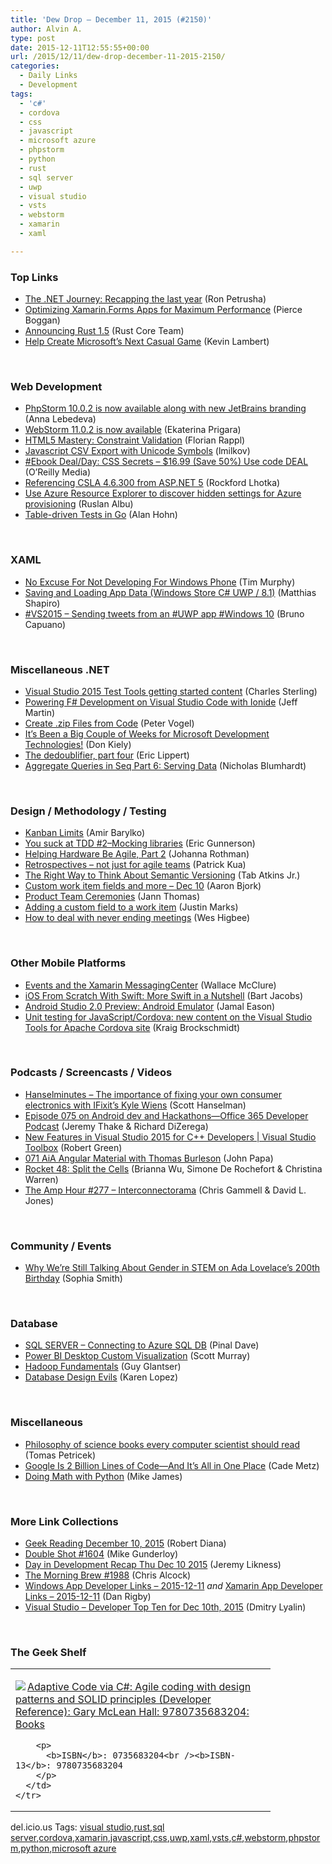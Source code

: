 ```yaml
---
title: 'Dew Drop – December 11, 2015 (#2150)'
author: Alvin A.
type: post
date: 2015-12-11T12:55:55+00:00
url: /2015/12/11/dew-drop-december-11-2015-2150/
categories:
  - Daily Links
  - Development
tags:
  - 'c#'
  - cordova
  - css
  - javascript
  - microsoft azure
  - phpstorm
  - python
  - rust
  - sql server
  - uwp
  - visual studio
  - vsts
  - webstorm
  - xamarin
  - xaml

---
```

### <a name="top"></a>Top Links

  * <a href="http://blogs.msdn.com/b/visualstudio/archive/2015/12/10/the-net-journey-recapping-the-last-year.aspx?WT.mc_id=DX_MVP4025064" target="_blank">The .NET Journey: Recapping the last year</a> (Ron Petrusha)
  * <a href="https://blog.xamarin.com/optimizing-xamarin-forms-apps-for-maximum-performance/" target="_blank">Optimizing Xamarin.Forms Apps for Maximum Performance</a> (Pierce Boggan)
  * <a href="http://blog.rust-lang.org/2015/12/10/Rust-1.5.html" target="_blank">Announcing Rust 1.5</a> (Rust Core Team)
  * <a href="https://blogs.windows.com/windowsexperience/2015/12/10/help-create-microsofts-next-casual-game/?WT.mc_id=DX_MVP4025064" target="_blank">Help Create Microsoft’s Next Casual Game</a> (Kevin Lambert)

&nbsp;

### <a name="web"></a>Web Development

  * <a href="http://blog.jetbrains.com/phpstorm/2015/12/phpstorm-10-0-2-bug-fixes-update-is-available/" target="_blank">PhpStorm 10.0.2 is now available along with new JetBrains branding</a> (Anna Lebedeva)
  * <a href="http://blog.jetbrains.com/webstorm/2015/12/webstorm-11-0-2/" target="_blank">WebStorm 11.0.2 is now available</a> (Ekaterina Prigara)
  * <a href="http://code.tutsplus.com/tutorials/html5-mastery-constraint-validation--cms-24844" target="_blank">HTML5 Mastery: Constraint Validation</a> (Florian Rappl)
  * <a href="http://www.shieldui.com/javascript-unicode-csv-export" target="_blank">Javascript CSV Export with Unicode Symbols</a> (lmilkov)
  * <a href="http://feedproxy.google.com/~r/oreilly/news/~3/dN22nGEOQ_A/0636920031123.do" target="_blank">#Ebook Deal/Day: CSS Secrets &#8211; $16.99 (Save 50%) Use code DEAL</a> (O&#8217;Reilly Media)
  * <a href="http://www.lhotka.net/weblog/ReferencingCSLA46300FromASPNET5.aspx" target="_blank">Referencing CSLA 4.6.300 from ASP.NET 5</a> (Rockford Lhotka)
  * <a href="http://www.ralbu.com:80/azure-resource-explorer-when-provisioning" target="_blank">Use Azure Resource Explorer to discover hidden settings for Azure provisioning</a> (Ruslan Albu)
  * <a href="https://dzone.com/articles/table-driven-tests-in-go?utm_medium=feed&utm_source=feedpress.me&utm_campaign=Feed%3A+dzone" target="_blank">Table-driven Tests in Go</a> (Alan Hohn)

&nbsp;

### <a name="silverlight"></a>XAML

  * <a href="http://feedproxy.google.com/~r/geekswithblogs/~3/Ga5r7TfnyYk/no-excuse-for-not-developing-for-windows-phone.aspx" target="_blank">No Excuse For Not Developing For Windows Phone</a> (Tim Murphy)
  * <a href="http://matthiasshapiro.com/2015/12/10/saving-and-loading-app-data-windows-store-c-uwp-8-1/" target="_blank">Saving and Loading App Data (Windows Store C# UWP / 8.1)</a> (Matthias Shapiro)
  * <a href="http://feedproxy.google.com/~r/elbruno/~3/kqOFkCy97WA/" target="_blank">#VS2015 – Sending tweets from an #UWP app #Windows 10</a> (Bruno Capuano)

&nbsp;

### <a name="dotnet"></a>Miscellaneous .NET

  * <a href="http://blogs.msdn.com/b/visualstudioalm/archive/2015/12/10/visual-studio-2015-test-tools-getting-started-content.aspx?WT.mc_id=DX_MVP4025064" target="_blank">Visual Studio 2015 Test Tools getting started content</a> (Charles Sterling)
  * <a href="http://www.infoq.com/news/2015/12/ionide-vs-code?utm_campaign=infoq_content&utm_source=infoq&utm_medium=feed&utm_term=global" target="_blank">Powering F# Development on Visual Studio Code with Ionide</a> (Jeff Martin)
  * <a href="https://visualstudiomagazine.com/blogs/tool-tracker/2015/12/zip-files-from-code.aspx" target="_blank">Create .zip Files from Code</a> (Peter Vogel)
  * <a href="http://devproconnections.com/visual-studio/it-s-been-big-couple-weeks-microsoft-development-technologies" target="_blank">It’s Been a Big Couple of Weeks for Microsoft Development Technologies!</a> (Don Kiely)
  * <a href="http://ericlippert.com/2015/12/10/the-dedoublifier-part-four/" target="_blank">The dedoublifier, part four</a> (Eric Lippert)
  * <a href="http://nblumhardt.com/2015/12/aggregate-queries-in-seq-part-6-serving-data/" target="_blank">Aggregate Queries in Seq Part 6: Serving Data</a> (Nicholas Blumhardt)

&nbsp;

### <a name="design"></a>Design / Methodology / Testing

  * <a href="http://feedproxy.google.com/~r/CanDevs/~3/pmEALF78MvA/kanban-limits.aspx" target="_blank">Kanban Limits</a> (Amir Barylko)
  * <a href="http://blogs.msdn.com/b/ericgu/archive/2015/12/10/you-suck-at-tdd-2-mocking-libraries.aspx?WT.mc_id=DX_MVP4025064" target="_blank">You suck at TDD #2–Mocking libraries</a> (Eric Gunnerson)
  * <a href="http://feedproxy.google.com/~r/ManagingProductDevelopment/~3/jsO7WgILggc/" target="_blank">Helping Hardware Be Agile, Part 2</a> (Johanna Rothman)
  * <a href="https://www.thekua.com/atwork/2015/12/retrospectives-not-just-for-agile-teams/" target="_blank">Retrospectives – not just for agile teams</a> (Patrick Kua)
  * <a href="http://www.xanthir.com/b4ee0" target="_blank">The Right Way to Think About Semantic Versioning</a> (Tab Atkins Jr.)
  * <a href="https://www.visualstudio.com/news/2015-dec-10-vso" target="_blank">Custom work item fields and more – Dec 10</a> (Aaron Bjork)
  * <a href="http://feedproxy.google.com/~r/LeadingAgile/~3/edaV20AWKWA/" target="_blank">Product Team Ceremonies</a> (Jann Thomas)
  * <a href="http://blogs.msdn.com/b/visualstudioalm/archive/2015/12/10/adding-a-custom-field-to-a-work-item.aspx?WT.mc_id=DX_MVP4025064" target="_blank">Adding a custom field to a work item</a> (Justin Marks)
  * <a href="http://www.weshigbee.com/how-to-deal-with-never-ending-meetings/" target="_blank">How to deal with never ending meetings</a> (Wes Higbee)

&nbsp;

### <a name="mobile"></a>Other Mobile Platforms

  * <a href="https://visualstudiomagazine.com/articles/2015/12/01/xamarin-messagingcenter.aspx" target="_blank">Events and the Xamarin MessagingCenter</a> (Wallace McClure)
  * <a href="http://code.tutsplus.com/tutorials/ios-from-scratch-with-swift-more-swift-in-a-nutshell--cms-25169" target="_blank">iOS From Scratch With Swift: More Swift in a Nutshell</a> (Bart Jacobs)
  * <a href="http://feedproxy.google.com/~r/blogspot/hsDu/~3/LeW71nGzJ-A/android-studio-20-preview-android.html" target="_blank">Android Studio 2.0 Preview: Android Emulator</a> (Jamal Eason)
  * <a href="http://www.kraigbrockschmidt.com/2015/12/10/unit-testing-content-javascript-cordova/" target="_blank">Unit testing for JavaScript/Cordova: new content on the Visual Studio Tools for Apache Cordova site</a> (Kraig Brockschmidt)

&nbsp;

### <a name="podcasts"></a>Podcasts / Screencasts / Videos

  * <a href="http://www.hanselminutes.com/default.aspx?ShowID=17493" target="_blank">Hanselminutes &#8211; The importance of fixing your own consumer electronics with IFixit&#8217;s Kyle Wiens</a> (Scott Hanselman)
  * <a href="https://blogs.office.com/2015/12/10/episode-075-on-android-dev-hackathons-office-365-developer-podcast/" target="_blank">Episode 075 on Android dev and Hackathons—Office 365 Developer Podcast</a> (Jeremy Thake & Richard DiZerega)
  * <a href="https://channel9.msdn.com/Shows/Visual-Studio-Toolbox/New-Features-in-Visual-Studio-2015-for-C-Developers?WT.mc_id=DX_MVP4025064" target="_blank">New Features in Visual Studio 2015 for C++ Developers | Visual Studio Toolbox</a> (Robert Green)
  * <a href="https://devchat.tv/adventures-in-angular/071-aia-angular-material-with-thomas-burleson" target="_blank">071 AiA Angular Material with Thomas Burleson</a> (John Papa)
  * <a href="http://relay.fm/rocket/48" target="_blank">Rocket 48: Split the Cells</a> (Brianna Wu, Simone De Rochefort & Christina Warren)
  * <a href="http://feedproxy.google.com/~r/TheAmpHour/~3/2NbHwEOtPHk/" target="_blank">The Amp Hour #277 – Interconnectorama</a> (Chris Gammell & David L. Jones)

&nbsp;

### <a name="events"></a>Community / Events

  * <a href="http://feedproxy.google.com/~r/makezineonline/~3/26WfBHNK6X0/" target="_blank">Why We’re Still Talking About Gender in STEM on Ada Lovelace’s 200th Birthday</a> (Sophia Smith)

&nbsp;

### <a name="sql"></a>Database

  * <a href="http://blog.sqlauthority.com/2015/12/11/sql-server-connecting-to-azure-sql-db/" target="_blank">SQL SERVER – Connecting to Azure SQL DB</a> (Pinal Dave)
  * <a href="http://feedproxy.google.com/~r/MSSQLTips-LatestSqlServerTips/~3/wBNQ1PamdH0/tip.asp" target="_blank">Power BI Desktop Custom Visualization</a> (Scott Murray)
  * <a href="http://www.madeiradata.com/hadoop_fundamentals/" target="_blank">Hadoop Fundamentals</a> (Guy Glantser)
  * <a href="http://www.datamodel.com/index.php/2015/12/11/database-design-evils/" target="_blank">Database Design Evils</a> (Karen Lopez)

&nbsp;

### <a name="misc"></a>Miscellaneous

  * <a href="http://tomasp.net/blog/2015/reading-list/index.html" target="_blank">Philosophy of science books every computer scientist should read</a> (Tomas Petricek)
  * <a href="http://www.wired.com/2015/09/google-2-billion-lines-codeand-one-place/" target="_blank">Google Is 2 Billion Lines of Code—And It&#8217;s All in One Place</a> (Cade Metz)
  * <a href="http://www.i-programmer.info/bookreviews/62-python/9247-doing-math-with-python.html" target="_blank">Doing Math with Python</a> (Mike James)

&nbsp;

### <a name="links"></a>More Link Collections

  * <a href="http://feeds.regulargeek.com/~r/RegularGeek/~3/myUZ_QTPmLc/" target="_blank">Geek Reading December 10, 2015</a> (Robert Diana)
  * <a href="http://afreshcup.com/home/2015/12/11/double-shot-1604.html" target="_blank">Double Shot #1604</a> (Mike Gunderloy)
  * <a href="http://feedproxy.google.com/~r/CSharperImage/~3/cG-QHpaJRyU/day-in-development-recap-thu-dec-10-2015.html" target="_blank">Day in Development Recap Thu Dec 10 2015</a> (Jeremy Likness)
  * <a href="http://feedproxy.google.com/~r/ReflectivePerspective/~3/m33SuIemqes/" target="_blank">The Morning Brew #1988</a> (Chris Alcock)
  * <a href="http://windowsappdev.com/2015/12/windows-app-developer-links-2015-12-11/" target="_blank">Windows App Developer Links &#8211; 2015-12-11</a> _and_ <a href="http://allaboutxamarin.com/2015/12/xamarin-app-developer-links-2015-12-11/" target="_blank">Xamarin App Developer Links &#8211; 2015-12-11</a> (Dan Rigby)
  * <a href="http://www.lyalin.com/2015/12/10/visual-studio-developer-top-ten-for-dec-10th-2015/" target="_blank">Visual Studio – Developer Top Ten for Dec 10th, 2015</a> (Dmitry Lyalin)

&nbsp;

### <a name="shelf"></a>The Geek Shelf

<div id="scid:7dc1bd33-94bd-46fd-a20b-0131235bcd47:55553796-8d44-4e51-b4e0-14b1268a727b" class="wlWriterEditableSmartContent" style="float: none; padding-bottom: 0px; padding-top: 0px; padding-left: 0px; margin: 0px; display: inline; padding-right: 0px">
  <table cellspacing="0" cellpadding="2" width="400" border="0" unselectable="on">
    <tr>
      <td valign="top" width="400">
        <p>
          <a title="Adaptive Code via C#: Agile coding with design patterns and SOLID principles (Developer Reference): Gary McLean Hall: 9780735683204: Books" href="http://www.amazon.com/exec/obidos/ASIN/0735683204/amavin-20"><img data-recalc-dims="1" decoding="async" src="https://i0.wp.com/images.amazon.com/images/P/0735683204.01.MZZZZZZZ.jpg?w=660" border="0" align="left" style="float:left" />Adaptive Code via C#: Agile coding with design patterns and SOLID principles (Developer Reference): Gary McLean Hall: 9780735683204: Books</a>
        </p>
        
        <p>
          <b>ISBN</b>: 0735683204<br /><b>ISBN-13</b>: 9780735683204
        </p>
      </td>
    </tr>
  </table>
</div>

<div id="scid:0767317B-992E-4b12-91E0-4F059A8CECA8:b458f6f9-061c-46e7-bdf8-02492b5cd239" class="wlWriterEditableSmartContent" style="float: none; padding-bottom: 0px; padding-top: 0px; padding-left: 0px; margin: 0px; display: inline; padding-right: 0px">
  del.icio.us Tags: <a href="http://del.icio.us/popular/visual+studio" rel="tag">visual studio</a>,<a href="http://del.icio.us/popular/rust" rel="tag">rust</a>,<a href="http://del.icio.us/popular/sql+server" rel="tag">sql server</a>,<a href="http://del.icio.us/popular/cordova" rel="tag">cordova</a>,<a href="http://del.icio.us/popular/xamarin" rel="tag">xamarin</a>,<a href="http://del.icio.us/popular/javascript" rel="tag">javascript</a>,<a href="http://del.icio.us/popular/css" rel="tag">css</a>,<a href="http://del.icio.us/popular/uwp" rel="tag">uwp</a>,<a href="http://del.icio.us/popular/xaml" rel="tag">xaml</a>,<a href="http://del.icio.us/popular/vsts" rel="tag">vsts</a>,<a href="http://del.icio.us/popular/c%23" rel="tag">c#</a>,<a href="http://del.icio.us/popular/webstorm" rel="tag">webstorm</a>,<a href="http://del.icio.us/popular/phpstorm" rel="tag">phpstorm</a>,<a href="http://del.icio.us/popular/python" rel="tag">python</a>,<a href="http://del.icio.us/popular/microsoft+azure" rel="tag">microsoft azure</a>
</div>